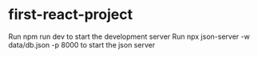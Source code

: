 # first-react-project

Run npm run dev to start the development server
Run npx json-server -w data/db.json -p 8000 to start the json server

